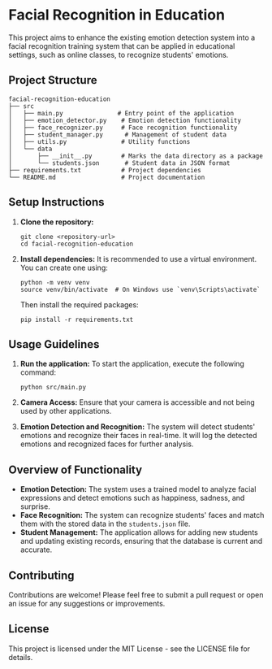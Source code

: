 # Facial Recognition in Education

This project aims to enhance the existing emotion detection system into a facial recognition training system that can be applied in educational settings, such as online classes, to recognize students' emotions.

## Project Structure

```
facial-recognition-education
├── src
│   ├── main.py               # Entry point of the application
│   ├── emotion_detector.py    # Emotion detection functionality
│   ├── face_recognizer.py     # Face recognition functionality
│   ├── student_manager.py      # Management of student data
│   ├── utils.py               # Utility functions
│   └── data
│       ├── __init__.py        # Marks the data directory as a package
│       └── students.json       # Student data in JSON format
├── requirements.txt           # Project dependencies
└── README.md                  # Project documentation
```

## Setup Instructions

1. **Clone the repository:**
   ```
   git clone <repository-url>
   cd facial-recognition-education
   ```

2. **Install dependencies:**
   It is recommended to use a virtual environment. You can create one using:
   ```
   python -m venv venv
   source venv/bin/activate  # On Windows use `venv\Scripts\activate`
   ```
   Then install the required packages:
   ```
   pip install -r requirements.txt
   ```

## Usage Guidelines

1. **Run the application:**
   To start the application, execute the following command:
   ```
   python src/main.py
   ```

2. **Camera Access:**
   Ensure that your camera is accessible and not being used by other applications.

3. **Emotion Detection and Recognition:**
   The system will detect students' emotions and recognize their faces in real-time. It will log the detected emotions and recognized faces for further analysis.

## Overview of Functionality

- **Emotion Detection:** The system uses a trained model to analyze facial expressions and detect emotions such as happiness, sadness, and surprise.
- **Face Recognition:** The system can recognize students' faces and match them with the stored data in the `students.json` file.
- **Student Management:** The application allows for adding new students and updating existing records, ensuring that the database is current and accurate.

## Contributing

Contributions are welcome! Please feel free to submit a pull request or open an issue for any suggestions or improvements.

## License

This project is licensed under the MIT License - see the LICENSE file for details.